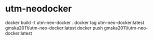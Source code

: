 # utm-neodocker

docker build -t utm-neo-docker .
docker tag utm-neo-docker:latest gmska2011/utm-neo-docker:latest
docker push gmska2011/utm-neo-docker:latest
